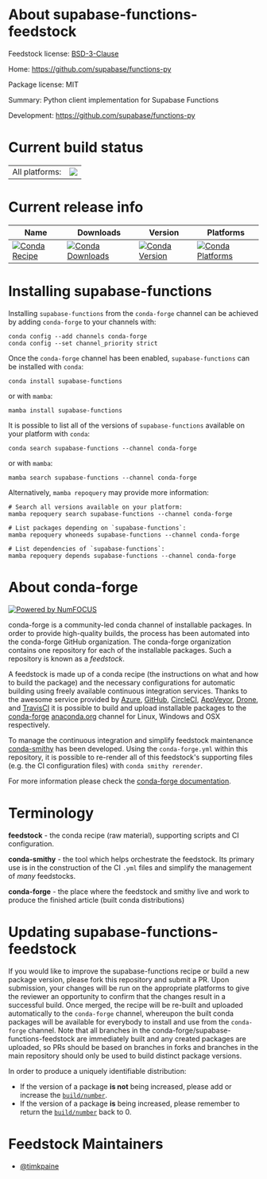About supabase-functions-feedstock
==================================

Feedstock license: [BSD-3-Clause](https://github.com/conda-forge/supabase-functions-feedstock/blob/main/LICENSE.txt)

Home: https://github.com/supabase/functions-py

Package license: MIT

Summary: Python client implementation for Supabase Functions

Development: https://github.com/supabase/functions-py

Current build status
====================


<table><tr><td>All platforms:</td>
    <td>
      <a href="https://dev.azure.com/conda-forge/feedstock-builds/_build/latest?definitionId=26399&branchName=main">
        <img src="https://dev.azure.com/conda-forge/feedstock-builds/_apis/build/status/supabase-functions-feedstock?branchName=main">
      </a>
    </td>
  </tr>
</table>

Current release info
====================

| Name | Downloads | Version | Platforms |
| --- | --- | --- | --- |
| [![Conda Recipe](https://img.shields.io/badge/recipe-supabase--functions-green.svg)](https://anaconda.org/conda-forge/supabase-functions) | [![Conda Downloads](https://img.shields.io/conda/dn/conda-forge/supabase-functions.svg)](https://anaconda.org/conda-forge/supabase-functions) | [![Conda Version](https://img.shields.io/conda/vn/conda-forge/supabase-functions.svg)](https://anaconda.org/conda-forge/supabase-functions) | [![Conda Platforms](https://img.shields.io/conda/pn/conda-forge/supabase-functions.svg)](https://anaconda.org/conda-forge/supabase-functions) |

Installing supabase-functions
=============================

Installing `supabase-functions` from the `conda-forge` channel can be achieved by adding `conda-forge` to your channels with:

```
conda config --add channels conda-forge
conda config --set channel_priority strict
```

Once the `conda-forge` channel has been enabled, `supabase-functions` can be installed with `conda`:

```
conda install supabase-functions
```

or with `mamba`:

```
mamba install supabase-functions
```

It is possible to list all of the versions of `supabase-functions` available on your platform with `conda`:

```
conda search supabase-functions --channel conda-forge
```

or with `mamba`:

```
mamba search supabase-functions --channel conda-forge
```

Alternatively, `mamba repoquery` may provide more information:

```
# Search all versions available on your platform:
mamba repoquery search supabase-functions --channel conda-forge

# List packages depending on `supabase-functions`:
mamba repoquery whoneeds supabase-functions --channel conda-forge

# List dependencies of `supabase-functions`:
mamba repoquery depends supabase-functions --channel conda-forge
```


About conda-forge
=================

[![Powered by
NumFOCUS](https://img.shields.io/badge/powered%20by-NumFOCUS-orange.svg?style=flat&colorA=E1523D&colorB=007D8A)](https://numfocus.org)

conda-forge is a community-led conda channel of installable packages.
In order to provide high-quality builds, the process has been automated into the
conda-forge GitHub organization. The conda-forge organization contains one repository
for each of the installable packages. Such a repository is known as a *feedstock*.

A feedstock is made up of a conda recipe (the instructions on what and how to build
the package) and the necessary configurations for automatic building using freely
available continuous integration services. Thanks to the awesome service provided by
[Azure](https://azure.microsoft.com/en-us/services/devops/), [GitHub](https://github.com/),
[CircleCI](https://circleci.com/), [AppVeyor](https://www.appveyor.com/),
[Drone](https://cloud.drone.io/welcome), and [TravisCI](https://travis-ci.com/)
it is possible to build and upload installable packages to the
[conda-forge](https://anaconda.org/conda-forge) [anaconda.org](https://anaconda.org/)
channel for Linux, Windows and OSX respectively.

To manage the continuous integration and simplify feedstock maintenance
[conda-smithy](https://github.com/conda-forge/conda-smithy) has been developed.
Using the ``conda-forge.yml`` within this repository, it is possible to re-render all of
this feedstock's supporting files (e.g. the CI configuration files) with ``conda smithy rerender``.

For more information please check the [conda-forge documentation](https://conda-forge.org/docs/).

Terminology
===========

**feedstock** - the conda recipe (raw material), supporting scripts and CI configuration.

**conda-smithy** - the tool which helps orchestrate the feedstock.
                   Its primary use is in the construction of the CI ``.yml`` files
                   and simplify the management of *many* feedstocks.

**conda-forge** - the place where the feedstock and smithy live and work to
                  produce the finished article (built conda distributions)


Updating supabase-functions-feedstock
=====================================

If you would like to improve the supabase-functions recipe or build a new
package version, please fork this repository and submit a PR. Upon submission,
your changes will be run on the appropriate platforms to give the reviewer an
opportunity to confirm that the changes result in a successful build. Once
merged, the recipe will be re-built and uploaded automatically to the
`conda-forge` channel, whereupon the built conda packages will be available for
everybody to install and use from the `conda-forge` channel.
Note that all branches in the conda-forge/supabase-functions-feedstock are
immediately built and any created packages are uploaded, so PRs should be based
on branches in forks and branches in the main repository should only be used to
build distinct package versions.

In order to produce a uniquely identifiable distribution:
 * If the version of a package **is not** being increased, please add or increase
   the [``build/number``](https://docs.conda.io/projects/conda-build/en/latest/resources/define-metadata.html#build-number-and-string).
 * If the version of a package **is** being increased, please remember to return
   the [``build/number``](https://docs.conda.io/projects/conda-build/en/latest/resources/define-metadata.html#build-number-and-string)
   back to 0.

Feedstock Maintainers
=====================

* [@timkpaine](https://github.com/timkpaine/)

